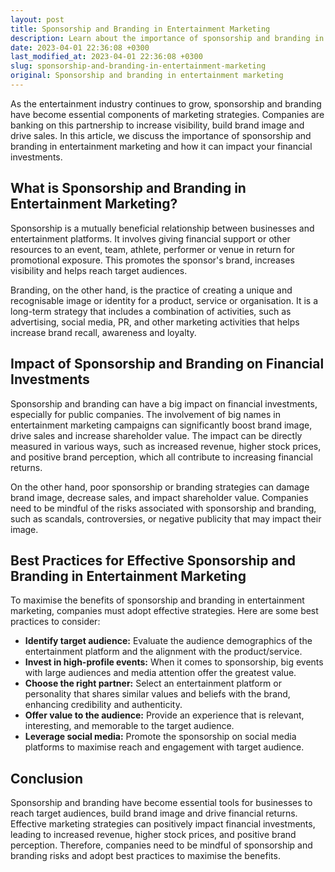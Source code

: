 ```yaml
---
layout: post
title: Sponsorship and Branding in Entertainment Marketing
description: Learn about the importance of sponsorship and branding in entertainment marketing, and how it can impact your financial investments.
date: 2023-04-01 22:36:08 +0300
last_modified_at: 2023-04-01 22:36:08 +0300
slug: sponsorship-and-branding-in-entertainment-marketing
original: Sponsorship and branding in entertainment marketing
---
```

As the entertainment industry continues to grow, sponsorship and branding have become essential components of marketing strategies. Companies are banking on this partnership to increase visibility, build brand image and drive sales. In this article, we discuss the importance of sponsorship and branding in entertainment marketing and how it can impact your financial investments.

## What is Sponsorship and Branding in Entertainment Marketing?

Sponsorship is a mutually beneficial relationship between businesses and entertainment platforms. It involves giving financial support or other resources to an event, team, athlete, performer or venue in return for promotional exposure. This promotes the sponsor's brand, increases visibility and helps reach target audiences.

Branding, on the other hand, is the practice of creating a unique and recognisable image or identity for a product, service or organisation. It is a long-term strategy that includes a combination of activities, such as advertising, social media, PR, and other marketing activities that helps increase brand recall, awareness and loyalty.

## Impact of Sponsorship and Branding on Financial Investments

Sponsorship and branding can have a big impact on financial investments, especially for public companies. The involvement of big names in entertainment marketing campaigns can significantly boost brand image, drive sales and increase shareholder value. The impact can be directly measured in various ways, such as increased revenue, higher stock prices, and positive brand perception, which all contribute to increasing financial returns.

On the other hand, poor sponsorship or branding strategies can damage brand image, decrease sales, and impact shareholder value. Companies need to be mindful of the risks associated with sponsorship and branding, such as scandals, controversies, or negative publicity that may impact their image.

## Best Practices for Effective Sponsorship and Branding in Entertainment Marketing

To maximise the benefits of sponsorship and branding in entertainment marketing, companies must adopt effective strategies. Here are some best practices to consider:

- **Identify target audience:** Evaluate the audience demographics of the entertainment platform and the alignment with the product/service.
- **Invest in high-profile events:** When it comes to sponsorship, big events with large audiences and media attention offer the greatest value.
- **Choose the right partner:** Select an entertainment platform or personality that shares similar values and beliefs with the brand, enhancing credibility and authenticity.
- **Offer value to the audience:** Provide an experience that is relevant, interesting, and memorable to the target audience.
- **Leverage social media:** Promote the sponsorship on social media platforms to maximise reach and engagement with target audience.

## Conclusion

Sponsorship and branding have become essential tools for businesses to reach target audiences, build brand image and drive financial returns. Effective marketing strategies can positively impact financial investments, leading to increased revenue, higher stock prices, and positive brand perception. Therefore, companies need to be mindful of sponsorship and branding risks and adopt best practices to maximise the benefits.